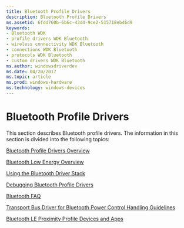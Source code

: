 ```yaml
---
title: Bluetooth Profile Drivers
description: Bluetooth Profile Drivers
ms.assetid: 6fdd760b-6b6c-43d4-9ce2-515718eb46d9
keywords:
- Bluetooth WDK
- profile drivers WDK Bluetooth
- wireless connectivity WDK Bluetooth
- connections WDK Bluetooth
- protocols WDK Bluetooth
- custom drivers WDK Bluetooth
ms.author: windowsdriverdev
ms.date: 04/20/2017
ms.topic: article
ms.prod: windows-hardware
ms.technology: windows-devices
---
```


# Bluetooth Profile Drivers


This section describes Bluetooth profile drivers. The information in this section is divided into the following topics:

[Bluetooth Profile Drivers Overview](bluetooth-profile-drivers-overview.md)

[Bluetooth Low Energy Overview](bluetooth-low-energy-overview.md)

[Using the Bluetooth Driver Stack](using-the-bluetooth-driver-stack.md)

[Debugging Bluetooth Profile Drivers](debugging-bluetooth-profile-drivers.md)

[Bluetooth FAQ](bluetooth-faq.md)

[Transport Bus Driver for Bluetooth Power Control Handling Guidelines](transport-bus-driver-for-bluetooth-power-control-handling-guidelines.md)

[Bluetooth LE Proximity Profile Devices and Apps](implementing-a-bluetooth-le-proximity-profile-device-and-application.md)

 

 





